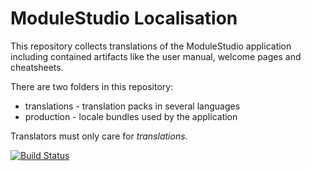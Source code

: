 # ModuleStudio Localisation

This repository collects translations of the ModuleStudio application including
contained artifacts like the user manual, welcome pages and cheatsheets.

There are two folders in this repository:

  * translations - translation packs in several languages
  * production - locale bundles used by the application

Translators must only care for *translations*.

[![Build Status](http://guite.info:8080/buildStatus/icon?job=MOST-1_Prepare-9_Locales)](http://guite.info:8080/job/MOST-1_Prepare-9_Locales)
